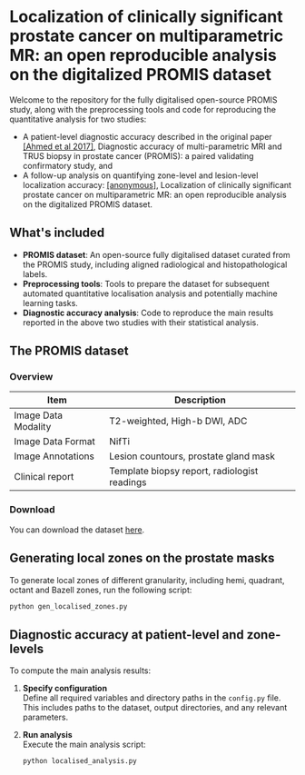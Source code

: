 
# Localization of clinically significant prostate cancer on multiparametric MR: an open reproducible analysis on the digitalized PROMIS dataset

Welcome to the repository for the fully digitalised open-source PROMIS study, along with the preprocessing tools and code for reproducing the quantitative analysis for two studies:
- A patient-level diagnostic accuracy described in the original paper [[Ahmed et al 2017]](https://doi.org/10.1016/S0140-6736(16)32401-1), Diagnostic accuracy of multi-parametric MRI and TRUS biopsy in prostate cancer (PROMIS): a paired validating confirmatory study, and
- A follow-up analysis on quantifying zone-level and lesion-level localization accuracy: [[anonymous]](https://currently-under-review), Localization of clinically significant prostate cancer on multiparametric MR: an open reproducible analysis on the digitalized PROMIS dataset.

## What's included
- **PROMIS dataset**: An open-source fully digitalised dataset curated from the PROMIS study, including aligned radiological and histopathological labels.
- **Preprocessing tools**: Tools to prepare the dataset for subsequent automated quantitative localisation analysis and potentially machine learning tasks. 
- **Diagnostic accuracy analysis**: Code to reproduce the main results reported in the above two studies with their statistical analysis.

## The PROMIS dataset 
### Overview
| Item | Description |
| ---- | ----------- |
| Image Data Modality | T2-weighted, High-b DWI, ADC |
| Image Data Format | NifTi |
| Image Annotations | Lesion countours, prostate gland mask |
| Clinical report | Template biopsy report, radiologist readings |

### Download
You can download the dataset [here](https://zenodo.org/records/15683922).

## Generating local zones on the prostate masks
To generate local zones of different granularity, including hemi, quadrant, octant and Bazell zones, run the following script:

  ```bash
  python gen_localised_zones.py
  ```

## Diagnostic accuracy at patient-level and zone-levels
To compute the main analysis results:

1. **Specify configuration**  
   Define all required variables and directory paths in the `config.py` file. This includes paths to the dataset, output directories, and any relevant parameters.

2. **Run analysis**  
   Execute the main analysis script:

   ```bash
   python localised_analysis.py
   ```
